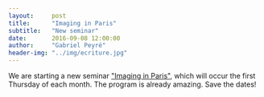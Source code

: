 ```yaml
---
layout:     post
title:      "Imaging in Paris"
subtitle:   "New seminar"
date:       2016-09-08 12:00:00
author:     "Gabriel Peyré"
header-img: "../img/ecriture.jpg"
---
```


We are starting a new seminar ["Imaging in Paris"](https://imaging-in-paris.github.io/), which will occur the first Thursday of each month. The program is already amazing. Save the dates!
